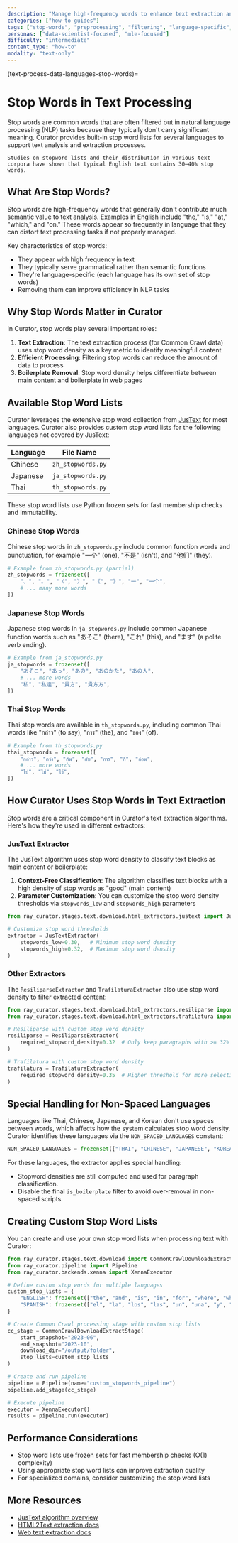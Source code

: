 ```yaml
---
description: "Manage high-frequency words to enhance text extraction and content detection with language-specific stop word lists"
categories: ["how-to-guides"]
tags: ["stop-words", "preprocessing", "filtering", "language-specific", "text-extraction", "content-detection"]
personas: ["data-scientist-focused", "mle-focused"]
difficulty: "intermediate"
content_type: "how-to"
modality: "text-only"
---
```


(text-process-data-languages-stop-words)=

# Stop Words in Text Processing

Stop words are common words that are often filtered out in natural language processing (NLP) tasks because they typically don't carry significant meaning. Curator provides built-in stop word lists for several languages to support text analysis and extraction processes.

```{note}
Studies on stopword lists and their distribution in various text corpora have shown that typical English text contains 30–40% stop words.
```

## What Are Stop Words?

Stop words are high-frequency words that generally don't contribute much semantic value to text analysis. Examples in English include "the," "is," "at," "which," and "on." These words appear so frequently in language that they can distort text processing tasks if not properly managed.

Key characteristics of stop words:

- They appear with high frequency in text
- They typically serve grammatical rather than semantic functions
- They're language-specific (each language has its own set of stop words)
- Removing them can improve efficiency in NLP tasks

## Why Stop Words Matter in Curator

In Curator, stop words play several important roles:

1. **Text Extraction**: The text extraction process (for Common Crawl data) uses stop word density as a key metric to identify meaningful content
2. **Efficient Processing**: Filtering stop words can reduce the amount of data to process
3. **Boilerplate Removal**: Stop word density helps differentiate between main content and boilerplate in web pages

## Available Stop Word Lists

Curator leverages the extensive stop word collection from [JusText](https://github.com/miso-belica/jusText/tree/main/justext/stoplists) for most languages. Curator also provides custom stop word lists for the following languages not covered by JusText:

| Language | File Name |
|----------|-----------|
| Chinese | `zh_stopwords.py` |
| Japanese | `ja_stopwords.py` |
| Thai | `th_stopwords.py` |

These stop word lists use Python frozen sets for fast membership checks and immutability.

### Chinese Stop Words

Chinese stop words in `zh_stopwords.py` include common function words and punctuation, for example "一个" (one), "不是" (isn't), and "他们" (they).

```python
# Example from zh_stopwords.py (partial)
zh_stopwords = frozenset([
    "、", "。", "〈", "〉", "《", "》", "一", "一个",
    # ... many more words
])
```

### Japanese Stop Words

Japanese stop words in `ja_stopwords.py` include common Japanese function words such as "あそこ" (there), "これ" (this), and "ます" (a polite verb ending).

```python
# Example from ja_stopwords.py
ja_stopwords = frozenset([
    "あそこ", "あっ", "あの", "あのかた", "あの人",
    # ... more words
    "私", "私達", "貴方", "貴方方",
])
```

### Thai Stop Words

Thai stop words are available in `th_stopwords.py`, including common Thai words like "กล่าว" (to say), "การ" (the), and "ของ" (of).

```python
# Example from th_stopwords.py
thai_stopwords = frozenset([
    "กล่าว", "กว่า", "กัน", "กับ", "การ", "ก็", "ก่อน",
    # ... more words
    "ไป", "ไม่", "ไว้",
])
```

## How Curator Uses Stop Words in Text Extraction

Stop words are a critical component in Curator's text extraction algorithms. Here's how they're used in different extractors:

### JusText Extractor

The JusText algorithm uses stop word density to classify text blocks as main content or boilerplate:

1. **Context-Free Classification**: The algorithm classifies text blocks with a high density of stop words as "good" (main content)
2. **Parameter Customization**: You can customize the stop word density thresholds via `stopwords_low` and `stopwords_high` parameters

```python
from ray_curator.stages.text.download.html_extractors.justext import JusTextExtractor

# Customize stop word thresholds
extractor = JusTextExtractor(
    stopwords_low=0.30,   # Minimum stop word density
    stopwords_high=0.32,  # Maximum stop word density
)
```

### Other Extractors

The `ResiliparseExtractor` and `TrafilaturaExtractor` also use stop word density to filter extracted content:

```python
from ray_curator.stages.text.download.html_extractors.resiliparse import ResiliparseExtractor
from ray_curator.stages.text.download.html_extractors.trafilatura import TrafilaturaExtractor

# Resiliparse with custom stop word density
resiliparse = ResiliparseExtractor(
    required_stopword_density=0.32  # Only keep paragraphs with >= 32% stop words
)

# Trafilatura with custom stop word density
trafilatura = TrafilaturaExtractor(
    required_stopword_density=0.35  # Higher threshold for more selective extraction
)
```

## Special Handling for Non-Spaced Languages

Languages like Thai, Chinese, Japanese, and Korean don't use spaces between words, which affects how the system calculates stop word density. Curator identifies these languages via the `NON_SPACED_LANGUAGES` constant:

```python
NON_SPACED_LANGUAGES = frozenset(["THAI", "CHINESE", "JAPANESE", "KOREAN"])
```

For these languages, the extractor applies special handling:

- Stopword densities are still computed and used for paragraph classification.
- Disable the final `is_boilerplate` filter to avoid over-removal in non-spaced scripts.

## Creating Custom Stop Word Lists

You can create and use your own stop word lists when processing text with Curator:

```python
from ray_curator.stages.text.download import CommonCrawlDownloadExtractStage
from ray_curator.pipeline import Pipeline
from ray_curator.backends.xenna import XennaExecutor

# Define custom stop words for multiple languages
custom_stop_lists = {
    "ENGLISH": frozenset(["the", "and", "is", "in", "for", "where", "when", "to", "at"]),
    "SPANISH": frozenset(["el", "la", "los", "las", "un", "una", "y", "o", "de", "en", "que"]),
}

# Create Common Crawl processing stage with custom stop lists
cc_stage = CommonCrawlDownloadExtractStage(
    start_snapshot="2023-06",
    end_snapshot="2023-10", 
    download_dir="/output/folder",
    stop_lists=custom_stop_lists
)

# Create and run pipeline
pipeline = Pipeline(name="custom_stopwords_pipeline")
pipeline.add_stage(cc_stage)

# Execute pipeline
executor = XennaExecutor()
results = pipeline.run(executor)
```

## Performance Considerations

- Stop word lists use frozen sets for fast membership checks (O(1) complexity)
- Using appropriate stop word lists can improve extraction quality
- For specialized domains, consider customizing the stop word lists

## More Resources

- [JusText algorithm overview](https://corpus.tools/wiki/Justext/Algorithm)
- [HTML2Text extraction docs](https://resiliparse.chatnoir.eu/en/latest/man/extract/html2text.html)
- [Web text extraction docs](https://trafilatura.readthedocs.io/en/latest/)
